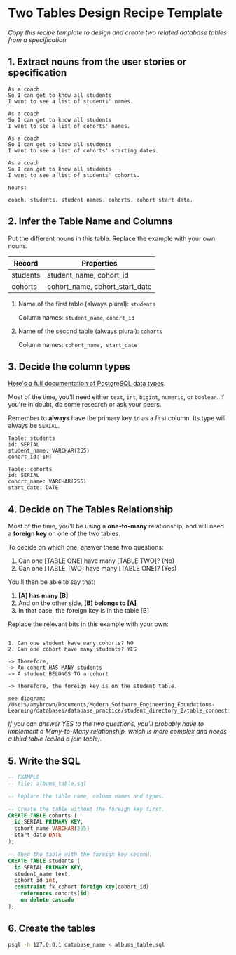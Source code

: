 # Two Tables Design Recipe Template

_Copy this recipe template to design and create two related database tables from a specification._

## 1. Extract nouns from the user stories or specification

```
As a coach
So I can get to know all students
I want to see a list of students' names.

As a coach
So I can get to know all students
I want to see a list of cohorts' names.

As a coach
So I can get to know all students
I want to see a list of cohorts' starting dates.

As a coach
So I can get to know all students
I want to see a list of students' cohorts.
```

```
Nouns:

coach, students, student names, cohorts, cohort start date,
```

## 2. Infer the Table Name and Columns

Put the different nouns in this table. Replace the example with your own nouns.

| Record                | Properties                      |
| --------------------- | --------------------------------|
| students              | student_name, cohort_id         |
| cohorts               | cohort_name, cohort_start_date  |

1. Name of the first table (always plural): `students` 

    Column names: `student_name`, `cohort_id`

2. Name of the second table (always plural): `cohorts` 

    Column names: `cohort_name, start_date`

## 3. Decide the column types

[Here's a full documentation of PostgreSQL data types](https://www.postgresql.org/docs/current/datatype.html).

Most of the time, you'll need either `text`, `int`, `bigint`, `numeric`, or `boolean`. If you're in doubt, do some research or ask your peers.

Remember to **always** have the primary key `id` as a first column. Its type will always be `SERIAL`.

```
Table: students
id: SERIAL
student_name: VARCHAR(255)
cohort_id: INT

Table: cohorts
id: SERIAL
cohort_name: VARCHAR(255)
start_date: DATE
```

## 4. Decide on The Tables Relationship

Most of the time, you'll be using a **one-to-many** relationship, and will need a **foreign key** on one of the two tables.

To decide on which one, answer these two questions:

1. Can one [TABLE ONE] have many [TABLE TWO]? (No)
2. Can one [TABLE TWO] have many [TABLE ONE]? (Yes)

You'll then be able to say that:

1. **[A] has many [B]**
2. And on the other side, **[B] belongs to [A]**
3. In that case, the foreign key is in the table [B]

Replace the relevant bits in this example with your own:

```

1. Can one student have many cohorts? NO
2. Can one cohort have many students? YES

-> Therefore,
-> An cohort HAS MANY students
-> A student BELONGS TO a cohort

-> Therefore, the foreign key is on the student table.

see diagram: /Users/amybrown/Documents/Modern_Software_Engineering_Foundations-Learning/databases/database_practice/student_directory_2/table_connection_diagram.png
```


*If you can answer YES to the two questions, you'll probably have to implement a Many-to-Many relationship, which is more complex and needs a third table (called a join table).*

## 5. Write the SQL

```sql
-- EXAMPLE
-- file: albums_table.sql

-- Replace the table name, columm names and types.

-- Create the table without the foreign key first.
CREATE TABLE cohorts (
  id SERIAL PRIMARY KEY,
  cohort_name VARCHAR(255)
  start_date DATE
);

-- Then the table with the foreign key second.
CREATE TABLE students (
  id SERIAL PRIMARY KEY,
  student_name text,
  cohort_id int,
  constraint fk_cohort foreign key(cohort_id)
    references cohorts(id)
    on delete cascade
);

```

## 6. Create the tables

```bash
psql -h 127.0.0.1 database_name < albums_table.sql
```
